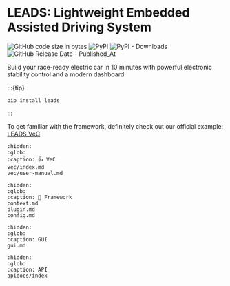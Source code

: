 # LEADS: Lightweight Embedded Assisted Driving System

![GitHub code size in bytes](https://img.shields.io/github/languages/code-size/ProjectNeura/LEADS)
![PyPI](https://img.shields.io/pypi/v/leads)
![PyPI - Downloads](https://img.shields.io/pypi/dm/leads)
![GitHub Release Date - Published_At](https://img.shields.io/github/release-date/ProjectNeura/LEADS)

Build your race-ready electric car in 10 minutes with powerful electronic stability control and a modern dashboard.

:::{tip}

```shell
pip install leads
```

:::

To get familiar with the framework, definitely check out our official example: [LEADS VeC](leads_vec).

```{toctree}
:hidden:
:glob:
:caption: 👍 VeC
vec/index.md
vec/user-manual.md
```

```{toctree}
:hidden:
:glob:
:caption: 🔧 Framework
context.md
plugin.md
config.md
```

```{toctree}
:hidden:
:glob:
:caption: GUI
gui.md
```

```{toctree}
:hidden:
:glob:
:caption: API
apidocs/index
```
